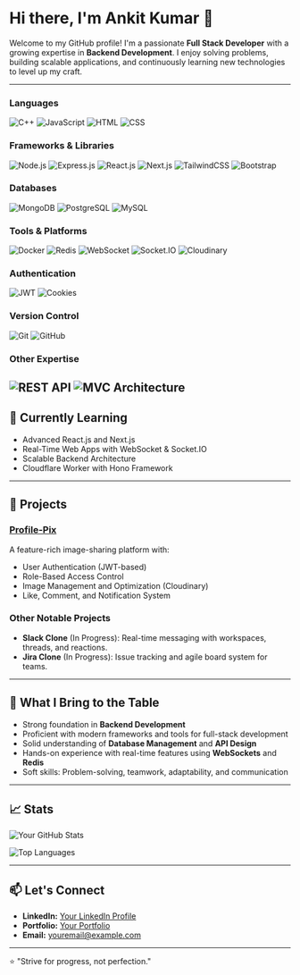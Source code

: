 <!-- ## Hi there 👋

<div id="header" align="center">
  <img src="https://media.giphy.com/media/M9gbBd9nbDrOTu1Mqx/giphy.gif" width="100"/>
</div> -->

# Hi there, I'm Ankit Kumar 👋

Welcome to my GitHub profile! I'm a passionate **Full Stack Developer** with a growing expertise in **Backend Development**. I enjoy solving problems, building scalable applications, and continuously learning new technologies to level up my craft.

---

### **Languages**
![C++](https://img.shields.io/badge/C%2B%2B-00599C?style=for-the-badge&logo=cplusplus&logoColor=white)
![JavaScript](https://img.shields.io/badge/JavaScript-F7DF1E?style=for-the-badge&logo=javascript&logoColor=black)
![HTML](https://img.shields.io/badge/HTML-E34F26?style=for-the-badge&logo=html5&logoColor=white)
![CSS](https://img.shields.io/badge/CSS-1572B6?style=for-the-badge&logo=css3&logoColor=white)

### **Frameworks & Libraries**
![Node.js](https://img.shields.io/badge/Node.js-339933?style=for-the-badge&logo=nodedotjs&logoColor=white)
![Express.js](https://img.shields.io/badge/Express.js-000000?style=for-the-badge&logo=express&logoColor=white)
![React.js](https://img.shields.io/badge/React-61DAFB?style=for-the-badge&logo=react&logoColor=black)
![Next.js](https://img.shields.io/badge/Next.js-000000?style=for-the-badge&logo=nextdotjs&logoColor=white)
![TailwindCSS](https://img.shields.io/badge/Tailwind_CSS-38B2AC?style=for-the-badge&logo=tailwind-css&logoColor=white)
![Bootstrap](https://img.shields.io/badge/Bootstrap-7952B3?style=for-the-badge&logo=bootstrap&logoColor=white)

### **Databases**
![MongoDB](https://img.shields.io/badge/MongoDB-4EA94B?style=for-the-badge&logo=mongodb&logoColor=white)
![PostgreSQL](https://img.shields.io/badge/PostgreSQL-336791?style=for-the-badge&logo=postgresql&logoColor=white)
![MySQL](https://img.shields.io/badge/MySQL-4479A1?style=for-the-badge&logo=mysql&logoColor=white)

### **Tools & Platforms**
![Docker](https://img.shields.io/badge/Docker-2496ED?style=for-the-badge&logo=docker&logoColor=white)
![Redis](https://img.shields.io/badge/Redis-DC382D?style=for-the-badge&logo=redis&logoColor=white)
![WebSocket](https://img.shields.io/badge/WebSocket-000000?style=for-the-badge&logo=websocket&logoColor=white)
![Socket.IO](https://img.shields.io/badge/Socket.IO-010101?style=for-the-badge&logo=socket.io&logoColor=white)
![Cloudinary](https://img.shields.io/badge/Cloudinary-3448C5?style=for-the-badge&logo=cloudinary&logoColor=white)

### **Authentication**
![JWT](https://img.shields.io/badge/JWT-000000?style=for-the-badge&logo=jsonwebtokens&logoColor=white)
![Cookies](https://img.shields.io/badge/Cookies-FA744E?style=for-the-badge)

### **Version Control**
![Git](https://img.shields.io/badge/Git-F05032?style=for-the-badge&logo=git&logoColor=white)
![GitHub](https://img.shields.io/badge/GitHub-181717?style=for-the-badge&logo=github&logoColor=white)

### **Other Expertise**
![REST API](https://img.shields.io/badge/REST_API-02569B?style=for-the-badge&logo=swagger&logoColor=white)
![MVC Architecture](https://img.shields.io/badge/MVC_Architecture-6DB33F?style=for-the-badge)
---

## 🌱 Currently Learning
- Advanced React.js and Next.js
- Real-Time Web Apps with WebSocket & Socket.IO
- Scalable Backend Architecture
- Cloudflare Worker with Hono Framework

---

## 💼 Projects

### [Profile-Pix](https://github.com/YourUsername/Profile-Pix)
A feature-rich image-sharing platform with:
- User Authentication (JWT-based)
- Role-Based Access Control
- Image Management and Optimization (Cloudinary)
- Like, Comment, and Notification System

### Other Notable Projects
- **Slack Clone** (In Progress): Real-time messaging with workspaces, threads, and reactions.
- **Jira Clone** (In Progress): Issue tracking and agile board system for teams.

---

## 🧰 What I Bring to the Table
- Strong foundation in **Backend Development**
- Proficient with modern frameworks and tools for full-stack development
- Solid understanding of **Database Management** and **API Design**
- Hands-on experience with real-time features using **WebSockets** and **Redis**
- Soft skills: Problem-solving, teamwork, adaptability, and communication

---

## 📈 Stats
![Your GitHub Stats](https://github-readme-stats.vercel.app/api?username=YourUsername&show_icons=true&theme=radical)

![Top Languages](https://github-readme-stats.vercel.app/api/top-langs/?username=YourUsername&layout=compact&theme=radical)

---

## 📫 Let's Connect
- **LinkedIn:** [Your LinkedIn Profile](https://linkedin.com/in/yourprofile)
- **Portfolio:** [Your Portfolio](https://yourportfolio.com)
- **Email:** youremail@example.com

---

⭐️ "Strive for progress, not perfection."

